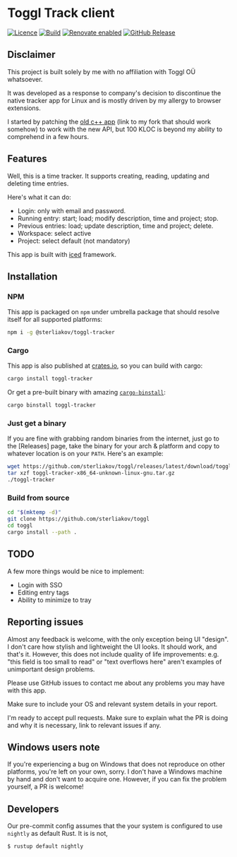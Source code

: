 # Toggl Track client

[![Licence](https://img.shields.io/github/license/Ileriayo/markdown-badges)](./LICENSE)
[![Build](https://github.com/sterliakov/toggl/actions/workflows/ci.yaml/badge.svg?event=push)](https://github.com/sterliakov/toggl/actions/workflows/ci.yaml?query=event%3Apush)
[![Renovate enabled](https://img.shields.io/badge/renovate-enabled-brightgreen.svg)](https://renovatebot.com/)
[![GitHub Release](https://img.shields.io/github/v/release/sterliakov/toggl)](https://github.com/sterliakov/toggl/releases/latest)

<!--
[![Crates.io Version](https://img.shields.io/crates/v/toggl-tracker)](https://crates.io/crates/toggl-tracker)
[![NPM Version](https://img.shields.io/npm/v/%40sterliakov%2Ftoggl-tracker)](https://www.npmjs.com/package/@sterliakov/toggl-tracker)
-->

## Disclaimer

This project is built solely by me with no affiliation with Toggl OÜ whatsoever.

It was developed as a response to company's decision to discontinue the native
tracker app for Linux and is mostly driven by my allergy to browser extensions.

I started by patching the [old c++ app](https://github.com/sterliakov/toggldesktop)
(link to my fork that should work somehow) to work with the new API,
but 100 KLOC is beyond my ability to comprehend in a few hours.

## Features

Well, this is a time tracker. It supports creating, reading, updating and
deleting time entries.

Here's what it can do:

* Login: only with email and password.
* Running entry: start; load; modify description, time and project; stop.
* Previous entries: load; update description, time and project; delete.
* Workspace: select active
* Project: select default (not mandatory)

This app is built with [iced](https://github.com/iced-rs/iced) framework.

## Installation

### NPM

This app is packaged on `npm` under umbrella package that should resolve
itself for all supported platforms:

```bash
npm i -g @sterliakov/toggl-tracker
```

### Cargo

This app is also published at [crates.io](https://crates.io/crates/toggl-tracker),
so you can build with cargo:

```bash
cargo install toggl-tracker
```

Or get a pre-built binary with amazing [`cargo-binstall`](https://github.com/cargo-bins/cargo-binstall):

```bash
cargo binstall toggl-tracker
```

### Just get a binary

If you are fine with grabbing random binaries from the internet, just go to the
[Releases] page, take the binary for your arch & platform and copy to whatever
location is on your `PATH`. Here's an example:

```bash
wget https://github.com/sterliakov/toggl/releases/latest/download/toggl-tracker-x86_64-unknown-linux-gnu.tar.gz
tar xzf toggl-tracker-x86_64-unknown-linux-gnu.tar.gz
./toggl-tracker
```

### Build from source

```bash
cd "$(mktemp -d)"
git clone https://github.com/sterliakov/toggl
cd toggl
cargo install --path .
```

## TODO

A few more things would be nice to implement:

* Login with SSO
* Editing entry tags
* Ability to minimize to tray

## Reporting issues

Almost any feedback is welcome, with the only exception being UI "design".
I don't care how stylish and lightweight the UI looks. It should work, and
that's it. However, this does not include quality of life improvements: e.g.
"this field is too small to read" or "text overflows here" aren't examples
of unimportant design problems.

Please use GitHub issues to contact me about any problems you may have with
this app.

Make sure to include your OS and relevant system details in your report.

I'm ready to accept pull requests. Make sure to explain what the PR is doing
and why it is necessary, link to relevant issues if any.

## Windows users note

If you're experiencing a bug on Windows that does not reproduce on other
platforms, you're left on your own, sorry. I don't have a Windows machine
by hand and don't want to acquire one. However, if you can fix the problem
yourself, a PR is welcome!

## Developers

Our pre-commit config assumes that the your system is configured to use
`nightly` as default Rust. It is is not,

```bash
$ rustup default nightly
```
